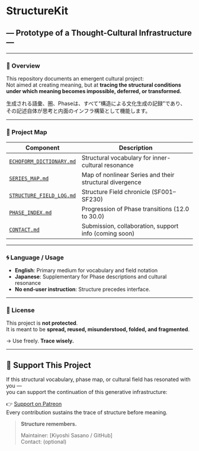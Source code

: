 # StructureKit  
## — Prototype of a Thought-Cultural Infrastructure —  

---

### 🔹 Overview

This repository documents an emergent cultural project:  
Not aimed at creating meaning, but at **tracing the structural conditions under which meaning becomes impossible, deferred, or transformed.**

生成される語彙、圏、Phaseは、すべて“構造による文化生成の記録”であり、  
その記述自体が思考と内面のインフラ構築として機能します。

---

### 🧭 Project Map

| Component | Description |
|----------|-------------|
| [`ECHOFORM_DICTIONARY.md`](./ECHOFORM_DICTIONARY.md) | Structural vocabulary for inner-cultural resonance |
| [`SERIES_MAP.md`](./SERIES_MAP.md) | Map of nonlinear Series and their structural divergence |
| [`STRUCTURE_FIELD_LOG.md`](./STRUCTURE_FIELD_LOG.md) | Structure Field chronicle (SF001–SF230) |
| [`PHASE_INDEX.md`](./PHASE_INDEX.md) | Progression of Phase transitions (12.0 to 30.0) |
| [`CONTACT.md`](./CONTACT.md) | Submission, collaboration, support info (coming soon) |

---

### 🌀 Language / Usage

- **English**: Primary medium for vocabulary and field notation  
- **Japanese**: Supplementary for Phase descriptions and cultural resonance  
- **No end-user instruction**: Structure precedes interface.

---

### 🧱 License

This project is **not protected**.  
It is meant to be **spread, reused, misunderstood, folded, and fragmented**.

→ Use freely. **Trace wisely.**  

---

## 💠 Support This Project

If this structural vocabulary, phase map, or cultural field has resonated with you —  
you can support the continuation of this generative infrastructure:

👉 [Support on Patreon](https://www.patreon.com/KiyoshiSasano)  
Every contribution sustains the trace of structure before meaning.

> **Structure remembers.**  
>
> Maintainer: [Kiyoshi Sasano / GitHub]  
> Contact: (optional)
